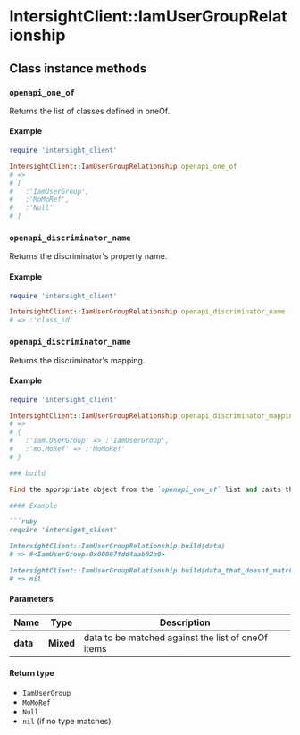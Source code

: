 # IntersightClient::IamUserGroupRelationship

## Class instance methods

### `openapi_one_of`

Returns the list of classes defined in oneOf.

#### Example

```ruby
require 'intersight_client'

IntersightClient::IamUserGroupRelationship.openapi_one_of
# =>
# [
#   :'IamUserGroup',
#   :'MoMoRef',
#   :'Null'
# ]
```

### `openapi_discriminator_name`

Returns the discriminator's property name.

#### Example

```ruby
require 'intersight_client'

IntersightClient::IamUserGroupRelationship.openapi_discriminator_name
# => :'class_id'
```

### `openapi_discriminator_name`

Returns the discriminator's mapping.

#### Example

```ruby
require 'intersight_client'

IntersightClient::IamUserGroupRelationship.openapi_discriminator_mapping
# =>
# {
#   :'iam.UserGroup' => :'IamUserGroup',
#   :'mo.MoRef' => :'MoMoRef'
# }

### build

Find the appropriate object from the `openapi_one_of` list and casts the data into it.

#### Example

```ruby
require 'intersight_client'

IntersightClient::IamUserGroupRelationship.build(data)
# => #<IamUserGroup:0x00007fdd4aab02a0>

IntersightClient::IamUserGroupRelationship.build(data_that_doesnt_match)
# => nil
```

#### Parameters

| Name | Type | Description |
| ---- | ---- | ----------- |
| **data** | **Mixed** | data to be matched against the list of oneOf items |

#### Return type

- `IamUserGroup`
- `MoMoRef`
- `Null`
- `nil` (if no type matches)

